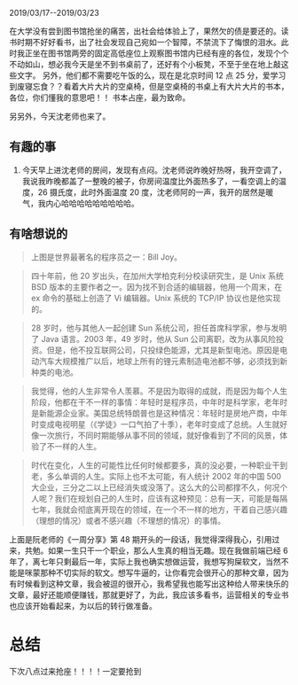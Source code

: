 2019/03/17--2019/03/23

在大学没有尝到图书馆抢坐的痛苦，出社会给体验上了，果然欠的债是要还的。读书时期不好好看书，出了社会发现自己宛如一个智障，不禁流下了悔恨的泪水。此时我正坐在图书馆两旁的固定高低座位上观察图书馆内已经有座的各位，发现个个不动如山，想必我今天是坐不到书桌前了，还好有个小板凳，不至于坐在地上敲这些文字。 另外，他们都不需要吃午饭的么，现在是北京时间 12 点 25 分，爱学习到废寝忘食？？看着大片大片的空桌椅，但是空桌椅的书桌上有大片大片的书本，各位，你们懂我的意思吧！！ 书本占座，最为致命。

另另外，今天沈老师也来了。

## 有趣的事

1. 今天早上进沈老师的房间，发现有点闷。沈老师说昨晚好热呀，我开空调了，我说我昨晚都盖了一整晚的被子，你房间温度比外面热多了，一看空调上的温度，26 摄氏度，此时外面温度 20 度，沈老师阿的一声，我开的居然是暖气，我内心哈哈哈哈哈哈哈哈哈。

## 有啥想说的

> 上图是世界最著名的程序员之一：Bill Joy。

> 四十年前，他 20 岁出头，在加州大学柏克利分校读研究生，是 Unix 系统 BSD 版本的主要作者之一。因为找不到合适的编辑器，他用一个周末，在 ex 命令的基础上创造了 Vi 编辑器。Unix 系统的 TCP/IP 协议也是他实现的。

> 28 岁时，他与其他人一起创建 Sun 系统公司，担任首席科学家，参与发明了 Java 语言。2003 年，49 岁时，他从 Sun 公司离职，改为从事风险投资。但是，他不投互联网公司，只投绿色能源，尤其是新型电池。原因是电动汽车大规模推广以后，地球上所有的锂元素制造电池都不够，必须找到新种类的电池。

> 我觉得，他的人生非常令人羡慕。不是因为取得的成就，而是因为每个人生阶段，他都在干不一样的事情：年轻时是程序员，中年时是科学家，老年时是新能源企业家。美国总统特朗普也是这种情况：年轻时是房地产商，中年时变成电视明星（《学徒》一口气拍了十季），老年时变成了总统。人生就好像一次旅行，不同时期能够从事不同的领域，就好像看到了不同的风景，体验了不一样的人生。

> 时代在变化，人生的可能性比任何时候都要多，真的没必要，一种职业干到老，多么单调的人生。实际上也不太可能，有人统计 2002 年的中国 500 大企业，三分之二以上已经消失或没落了。这么大的公司都撑不久，何况个人呢？我们在规划自己的人生时，应该有这种预见：总有一天，可能是每隔七年，我就会彻底离开现在的领域，在一个不一样的地方，干着自己感兴趣（理想的情况）或者不感兴趣（不理想的情况）的事情。

上面是阮老师的《一周分享》第 48 期开头的一段话，我觉得深得我心，引用过来，共勉。如果一生只干一个职业，那么人生真的相当无趣。现在我做前端已经 6 年了，离七年只剩最后一年，实际上我也确实想做运营，我想写狗屎软文，当然不能是咪蒙那种不切实际的软文。想写牛逼的，让你看完会很开心的那种文章，因为有时候看到这种文章，我会被逗的很开心，我希望我也能写出这种给人带来快乐的文章，最好还能顺便赚钱，那就更好了，为此，我应该多看书，运营相关的专业书也应该开始看起来，为以后的转行做准备。

# 总结

下次八点过来抢座！！！！一定要抢到
